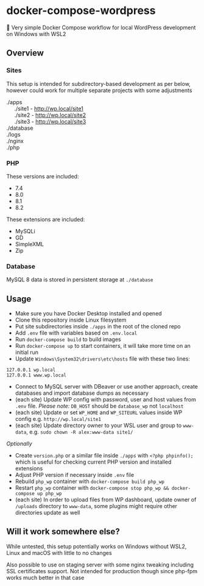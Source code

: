 # docker-compose-wordpress

🐳 Very simple Docker Compose workflow for local WordPress development on Windows with WSL2

## Overview

### Sites

This setup is intended for subdirectory-based development as per below, however could work for multiple separate projects with some adjustments

./apps<br />
&ensp;&ensp;&ensp;./site1 - http://wp.local/site1<br />
&ensp;&ensp;&ensp;./site2 - http://wp.local/site2<br />
&ensp;&ensp;&ensp;./site3 - http://wp.local/site3<br />
./database<br />
./logs<br />
./nginx<br />
./php<br />

### PHP

These versions are included:

-   7.4
-   8.0
-   8.1
-   8.2

These extensions are included:

-   MySQLi
-   GD
-   SimpleXML
-   Zip

### Database

MySQL 8 data is stored in persistent storage at `./database`

## Usage

-   Make sure you have Docker Desktop installed and opened
-   Clone this repository inside Linux filesystem
-   Put site subdirectories inside `./apps` in the root of the cloned repo
-   Add `.env` file with variables based on `.env.local`
-   Run `docker-compose build` to build images
-   Run `docker-compose up` to start containers, it will take more time on an initial run
-   Update `Windows\System32\drivers\etc\hosts` file with these two lines:

```
127.0.0.1 wp.local
127.0.0.1 www.wp.local
```

-   Connect to MySQL server with DBeaver or use another approach, create databases and import database dumps as necessary
-   (each site) Update WP config with password, user and host values from `.env` file. _Please note:_ `DB_HOST` should be `database_wp` not `localhost`
-   (each site) Update or set `WP_HOME` and `WP_SITEURL` values inside WP config e.g. `http://wp.local/site1`
-   (each site) Update directory owner to your WSL user and group to `www-data`, e.g. `sudo chown -R alex:www-data site1/`

_Optionally_

-   Create `version.php` or a similar file inside `./apps` with `<?php phpinfo();` which is useful for checking current PHP version and installed extensions
-   Adjust PHP version if necessary inside `.env` file
-   Rebuild `php_wp` container with `docker-compose build php_wp`
-   Restart `php_wp` container with `docker-compose stop php_wp && docker-compose up php_wp`
-   (each site) In order to upload files from WP dashboard, update owner of `/uploads` directory to `www-data`, some plugins might require other directories update as well

## Will it work somewhere else?

While untested, this setup potentially works on Windows without WSL2, Linux and macOS with little to no changes

Also possible to use on staging server with some nginx tweaking including SSL certificates support. Not intended for production though since php-fpm works much better in that case
